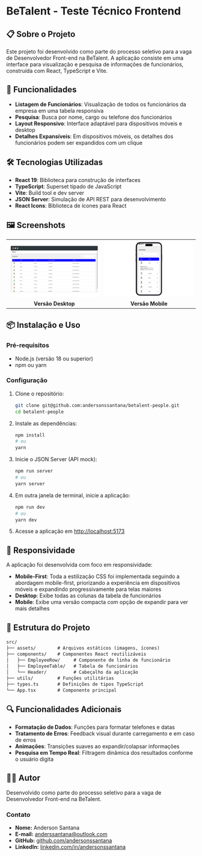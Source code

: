 # BeTalent - Teste Técnico Frontend

## 📋 Sobre o Projeto

Este projeto foi desenvolvido como parte do processo seletivo para a vaga de Desenvolvedor Front-end na BeTalent. A aplicação consiste em uma interface para visualização e pesquisa de informações de funcionários, construída com React, TypeScript e Vite.

## 🚀 Funcionalidades

- **Listagem de Funcionários**: Visualização de todos os funcionários da empresa em uma tabela responsiva
- **Pesquisa**: Busca por nome, cargo ou telefone dos funcionários
- **Layout Responsivo**: Interface adaptável para dispositivos móveis e desktop
- **Detalhes Expansíveis**: Em dispositivos móveis, os detalhes dos funcionários podem ser expandidos com um clique

## 🛠️ Tecnologias Utilizadas

- **React 19**: Biblioteca para construção de interfaces
- **TypeScript**: Superset tipado de JavaScript
- **Vite**: Build tool e dev server
- **JSON Server**: Simulação de API REST para desenvolvimento
- **React Icons**: Biblioteca de ícones para React

## 🖼️ Screenshots

<table>
  <tr>
    <td><img src="./public/desktop.png" alt="Versão Desktop" /></td>
    <td><img src="./public/mobile.png" alt="Versão Mobile" /></td>
  </tr>
  <tr>
    <td align="center"><strong>Versão Desktop</strong></td>
    <td align="center"><strong>Versão Mobile</strong></td>
  </tr>
</table>

## 📦 Instalação e Uso

### Pré-requisitos

- Node.js (versão 18 ou superior)
- npm ou yarn

### Configuração

1. Clone o repositório:
   ```bash
   git clone git@github.com:andersonssantana/betalent-people.git
   cd betalent-people
   ```

2. Instale as dependências:
   ```bash
   npm install
   # ou
   yarn
   ```

3. Inicie o JSON Server (API mock):
   ```bash
   npm run server
   # ou
   yarn server
   ```

4. Em outra janela de terminal, inicie a aplicação:
   ```bash
   npm run dev
   # ou
   yarn dev
   ```

5. Acesse a aplicação em [http://localhost:5173](http://localhost:5173)

## 📱 Responsividade

A aplicação foi desenvolvida com foco em responsividade:

- **Mobile-First**: Toda a estilização CSS foi implementada seguindo a abordagem mobile-first, priorizando a experiência em dispositivos móveis e expandindo progressivamente para telas maiores
- **Desktop**: Exibe todas as colunas da tabela de funcionários
- **Mobile**: Exibe uma versão compacta com opção de expandir para ver mais detalhes

## 🧪 Estrutura do Projeto

```
src/
├── assets/        # Arquivos estáticos (imagens, ícones)
├── components/    # Componentes React reutilizáveis
│   ├── EmployeeRow/     # Componente de linha de funcionário
│   ├── EmployeeTable/   # Tabela de funcionários
│   └── Header/          # Cabeçalho da aplicação
├── utils/         # Funções utilitárias
├── types.ts       # Definições de tipos TypeScript
└── App.tsx        # Componente principal
```

## 🔍 Funcionalidades Adicionais

- **Formatação de Dados**: Funções para formatar telefones e datas
- **Tratamento de Erros**: Feedback visual durante carregamento e em caso de erros
- **Animações**: Transições suaves ao expandir/colapsar informações
- **Pesquisa em Tempo Real**: Filtragem dinâmica dos resultados conforme o usuário digita

## 👨‍💻 Autor

Desenvolvido como parte do processo seletivo para a vaga de Desenvolvedor Front-end na BeTalent.

### Contato

- **Nome:** Anderson Santana
- **E-mail:** [anderssantana@outlook.com](mailto:anderssantana@outlook.com)
- **GitHub:** [github.com/andersonssantana](https://github.com/andersonssantana/)
- **LinkedIn:** [linkedin.com/in/andersonssantana](https://www.linkedin.com/in/andersonssantana/)
